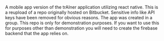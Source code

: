 A mobile app version of the trAIner application utilizing react native. This is a reupload of a repo originally hosted on Bitbucket. Sensitive info like API keys have been removed for obvious reasons. The app was created in a group. This repo is only for demonstration purposes. If you want to use this for purposes other than demonstration you will need to create the firebase backend that the app relies on.
